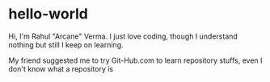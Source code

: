 # hello-world
Hi, I'm Rahul "Arcane" Verma. I just love coding, though I understand nothing but still I keep on learning.

My friend suggested me to try Git-Hub.com to learn repository stuffs, even I don't know what a repository is
